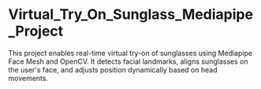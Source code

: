 # Virtual_Try_On_Sunglass_Mediapipe_Project
This project enables real-time virtual try-on of sunglasses using Mediapipe Face Mesh and OpenCV. It detects facial landmarks, aligns sunglasses on the user's face, and adjusts position dynamically based on head movements.

